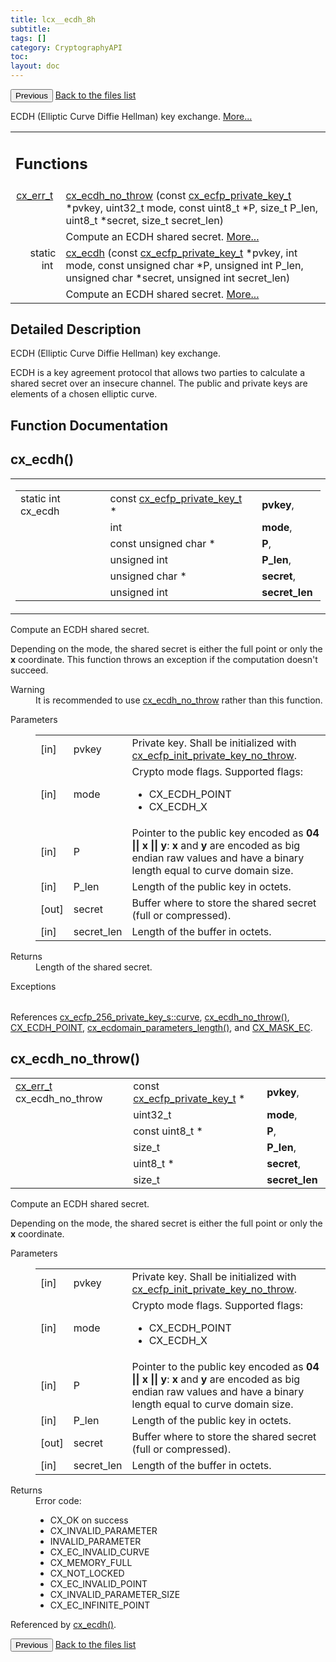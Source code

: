 ```yaml
---
title: lcx__ecdh_8h
subtitle:
tags: []
category: CryptographyAPI
toc:
layout: doc
---
```


<button class="uk-button uk-button-default uk-button-small uk-margin-medium-top" onclick="history.back()">Previous</button>
<a class="uk-button uk-button-default uk-button-small uk-margin-medium-top crypto-button" href="../../crypto-api/files">Back to the files list</a>


<p>ECDH (Elliptic Curve Diffie Hellman) key exchange.  
<a href="#details">More...</a></p>
<table class="memberdecls">
<tr class="heading"><td colspan="4"><h2 class="groupheader"><a name="func-members"></a>
Functions</h2></td></tr>
<tr class="memitem:aa36d38a37ced925043a8d17b750e3f6e"><td class="memItemLeft" align="right" valign="top"><a class="el" href="../cx__errors_8h#a06db7f567671764f4980db9bc828fa85">cx_err_t</a>&#160;</td><td colspan="3" class="memItemRight" valign="bottom"><a class="el" href="../lcx__ecdh_8h#aa36d38a37ced925043a8d17b750e3f6e">cx_ecdh_no_throw</a> (const <a class="el" href="../lcx__ecfp_8h#a0d6bfe95381fad6884d8aa21fd6446c4">cx_ecfp_private_key_t</a> *pvkey, uint32_t mode, const uint8_t *P, size_t P_len, uint8_t *secret, size_t secret_len)</td></tr>
<tr class="memdesc:aa36d38a37ced925043a8d17b750e3f6e"><td class="mdescLeft">&#160;</td><td colspan="3" class="mdescRight">Compute an ECDH shared secret.  <a href="#aa36d38a37ced925043a8d17b750e3f6e">More...</a><br /></td></tr>
<tr class="memitem:a9a4febd251d944d6c04b43c7330740ce"><td class="memItemLeft" align="right" valign="top">static int&#160;</td><td colspan="3" class="memItemRight" valign="bottom"><a class="el" href="../lcx__ecdh_8h#a9a4febd251d944d6c04b43c7330740ce">cx_ecdh</a> (const <a class="el" href="../lcx__ecfp_8h#a0d6bfe95381fad6884d8aa21fd6446c4">cx_ecfp_private_key_t</a> *pvkey, int mode, const unsigned char *P, unsigned int P_len, unsigned char *secret, unsigned int secret_len)</td></tr>
<tr class="memdesc:a9a4febd251d944d6c04b43c7330740ce"><td class="mdescLeft">&#160;</td><td colspan="3" class="mdescRight">Compute an ECDH shared secret.  <a href="#a9a4febd251d944d6c04b43c7330740ce">More...</a><br /></td></tr>
</table>
<a name="details" id="details"></a>

## Detailed Description

<div class="textblock"><p>ECDH (Elliptic Curve Diffie Hellman) key exchange. </p>
<p>ECDH is a key agreement protocol that allows two parties to calculate a shared secret over an insecure channel. The public and private keys are elements of a chosen elliptic curve. </p>
</div><h2 class="groupheader">Function Documentation</h2>
<a id="a9a4febd251d944d6c04b43c7330740ce"></a>
<h2 class="memtitle">cx_ecdh()</h2>

<div class="memitem">
<div class="memproto">
<table class="mlabels">
  <tr>
  <td class="mlabels-left">
      <table class="memname">
        <tr>
          <td class="memname">static int cx_ecdh </td>
          <td class="paramtype">const <a class="el" href="../lcx__ecfp_8h#a0d6bfe95381fad6884d8aa21fd6446c4">cx_ecfp_private_key_t</a> *&#160;</td>
          <td class="paramname"><b>pvkey</b>, </td>
        </tr>
        <tr>
          <td class="paramkey"></td>
          <td class="paramtype">int&#160;</td>
          <td class="paramname"><b>mode</b>, </td>
        </tr>
        <tr>
          <td class="paramkey"></td>
          <td class="paramtype">const unsigned char *&#160;</td>
          <td class="paramname"><b>P</b>, </td>
        </tr>
        <tr>
          <td class="paramkey"></td>
          <td class="paramtype">unsigned int&#160;</td>
          <td class="paramname"><b>P_len</b>, </td>
        </tr>
        <tr>
          <td class="paramkey"></td>
          <td class="paramtype">unsigned char *&#160;</td>
          <td class="paramname"><b>secret</b>, </td>
        </tr>
        <tr>
          <td class="paramkey"></td>
          <td class="paramtype">unsigned int&#160;</td>
          <td class="paramname"><b>secret_len</b>&#160;</td>
        </tr>
        <tr>
        </tr>
      </table>
  </td>
  </tr>
</table>
</div><div class="memdoc">

<p>Compute an ECDH shared secret. </p>
<p>Depending on the mode, the shared secret is either the full point or only the <b>x</b> coordinate. This function throws an exception if the computation doesn't succeed.</p>
<dl class="section warning"><dt>Warning</dt><dd>It is recommended to use <a class="el" href="../lcx__ecdh_8h#aa36d38a37ced925043a8d17b750e3f6e" title="Compute an ECDH shared secret. ">cx_ecdh_no_throw</a> rather than this function.</dd></dl>
<dl class="params"><dt>Parameters</dt><dd>
  <table class="params">
    <tr><td class="paramdir">[in]</td><td class="paramname">pvkey</td><td colspan="4">Private key. Shall be initialized with <a class="el" href="../lcx__ecfp_8h#aa60ed5c59930e787f187df1802b84ab5" title="Initialize a private key. ">cx_ecfp_init_private_key_no_throw</a>.</td></tr>
    <tr><td class="paramdir">[in]</td><td class="paramname">mode</td><td colspan="4">Crypto mode flags. Supported flags:<ul>
<li>CX_ECDH_POINT</li>
<li>CX_ECDH_X</li>
</ul>
</td></tr>
    <tr><td class="paramdir">[in]</td><td class="paramname">P</td><td colspan="4">Pointer to the public key encoded as <b>04 || x || y</b>: <b>x</b> and <b>y</b> are encoded as big endian raw values and have a binary length equal to curve domain size.</td></tr>
    <tr><td class="paramdir">[in]</td><td class="paramname">P_len</td><td colspan="4">Length of the public key in octets.</td></tr>
    <tr><td class="paramdir">[out]</td><td class="paramname">secret</td><td colspan="4">Buffer where to store the shared secret (full or compressed).</td></tr>
    <tr><td class="paramdir">[in]</td><td class="paramname">secret_len</td><td colspan="4">Length of the buffer in octets.</td></tr>
  </table>
  </dd>
</dl>
<dl class="section return"><dt>Returns</dt><dd>Length of the shared secret.</dd></dl>
<dl class="exception"><dt>Exceptions</dt><dd>
  <table class="exception">
  </table>
  </dd>
</dl>

<p class="reference">References <a class="el" href="../cx__ecfp__256__private__key__s#a474bc8df07e877791f9b39dac8f9a8df">cx_ecfp_256_private_key_s::curve</a>, <a class="el" href="../lcx__ecdh_8h#aa36d38a37ced925043a8d17b750e3f6e">cx_ecdh_no_throw()</a>, <a class="el" href="../lcx__common_8h#a3a28b93a073d3559a4daa34581a49435">CX_ECDH_POINT</a>, <a class="el" href="../ox__ec_8h#a1c0a18bd483a254e2c7783442d32b002">cx_ecdomain_parameters_length()</a>, and <a class="el" href="../lcx__common_8h#a4550b2e093cd42ccf24e6b62df3747b4">CX_MASK_EC</a>.</p>

</div>
</div>
<a id="aa36d38a37ced925043a8d17b750e3f6e"></a>
<h2 class="memtitle">cx_ecdh_no_throw()</h2>

<div class="memitem">
<div class="memproto">
      <table class="memname">
        <tr>
          <td class="memname"><a class="el" href="../cx__errors_8h#a06db7f567671764f4980db9bc828fa85">cx_err_t</a> cx_ecdh_no_throw </td>
          <td class="paramtype">const <a class="el" href="../lcx__ecfp_8h#a0d6bfe95381fad6884d8aa21fd6446c4">cx_ecfp_private_key_t</a> *&#160;</td>
          <td class="paramname"><b>pvkey</b>, </td>
        </tr>
        <tr>
          <td class="paramkey"></td>
          <td class="paramtype">uint32_t&#160;</td>
          <td class="paramname"><b>mode</b>, </td>
        </tr>
        <tr>
          <td class="paramkey"></td>
          <td class="paramtype">const uint8_t *&#160;</td>
          <td class="paramname"><b>P</b>, </td>
        </tr>
        <tr>
          <td class="paramkey"></td>
          <td class="paramtype">size_t&#160;</td>
          <td class="paramname"><b>P_len</b>, </td>
        </tr>
        <tr>
          <td class="paramkey"></td>
          <td class="paramtype">uint8_t *&#160;</td>
          <td class="paramname"><b>secret</b>, </td>
        </tr>
        <tr>
          <td class="paramkey"></td>
          <td class="paramtype">size_t&#160;</td>
          <td class="paramname"><b>secret_len</b>&#160;</td>
        </tr>
        <tr>
        </tr>
      </table>
</div><div class="memdoc">

<p>Compute an ECDH shared secret. </p>
<p>Depending on the mode, the shared secret is either the full point or only the <b>x</b> coordinate.</p>
<dl class="params"><dt>Parameters</dt><dd>
  <table class="params">
    <tr><td class="paramdir">[in]</td><td class="paramname">pvkey</td><td colspan="4">Private key. Shall be initialized with <a class="el" href="../lcx__ecfp_8h#aa60ed5c59930e787f187df1802b84ab5" title="Initialize a private key. ">cx_ecfp_init_private_key_no_throw</a>.</td></tr>
    <tr><td class="paramdir">[in]</td><td class="paramname">mode</td><td colspan="4">Crypto mode flags. Supported flags:<ul>
<li>CX_ECDH_POINT</li>
<li>CX_ECDH_X</li>
</ul>
</td></tr>
    <tr><td class="paramdir">[in]</td><td class="paramname">P</td><td colspan="4">Pointer to the public key encoded as <b>04 || x || y</b>: <b>x</b> and <b>y</b> are encoded as big endian raw values and have a binary length equal to curve domain size.</td></tr>
    <tr><td class="paramdir">[in]</td><td class="paramname">P_len</td><td colspan="4">Length of the public key in octets.</td></tr>
    <tr><td class="paramdir">[out]</td><td class="paramname">secret</td><td colspan="4">Buffer where to store the shared secret (full or compressed).</td></tr>
    <tr><td class="paramdir">[in]</td><td class="paramname">secret_len</td><td colspan="4">Length of the buffer in octets.</td></tr>
  </table>
  </dd>
</dl>
<dl class="section return"><dt>Returns</dt><dd>Error code:<ul>
<li>CX_OK on success</li>
<li>CX_INVALID_PARAMETER</li>
<li>INVALID_PARAMETER</li>
<li>CX_EC_INVALID_CURVE</li>
<li>CX_MEMORY_FULL</li>
<li>CX_NOT_LOCKED</li>
<li>CX_EC_INVALID_POINT</li>
<li>CX_INVALID_PARAMETER_SIZE</li>
<li>CX_EC_INFINITE_POINT </li>
</ul>
</dd></dl>

<p class="reference">Referenced by <a class="el" href="../lcx__ecdh_8h#a9a4febd251d944d6c04b43c7330740ce">cx_ecdh()</a>.</p>

</div>
</div>
<button class="uk-button uk-button-default uk-button-small uk-margin-medium-top" onclick="history.back()">Previous</button>
<a class="uk-button uk-button-default uk-button-small uk-margin-medium-top crypto-button" href="../../crypto-api/files">Back to the files list</a>
